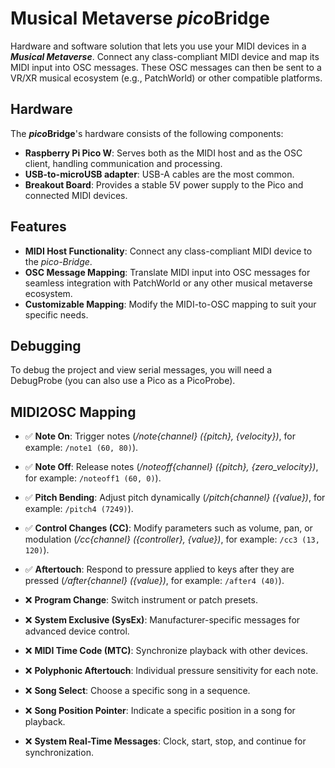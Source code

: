 # Musical Metaverse ***pico*Bridge**

Hardware and software solution that lets you use your MIDI devices in a _**Musical Metaverse**_. Connect any class-compliant MIDI device and map its MIDI input into OSC messages. 
These OSC messages can then be sent to a VR/XR musical ecosystem (e.g., PatchWorld) or other compatible platforms.

## Hardware
The ***pico*Bridge**'s hardware consists of the following components:

- **Raspberry Pi Pico W**: Serves both as the MIDI host and as the OSC client, handling communication and processing.
- **USB-to-microUSB adapter**: USB-A cables are the most common.
- **Breakout Board**: Provides a stable 5V power supply to the Pico and connected MIDI devices.

## Features

- **MIDI Host Functionality**: Connect any class-compliant MIDI device to the _pico-Bridge_.
- **OSC Message Mapping**: Translate MIDI input into OSC messages for seamless integration with PatchWorld or any other musical metaverse ecosystem.
- **Customizable Mapping**: Modify the MIDI-to-OSC mapping to suit your specific needs.

## Debugging
To debug the project and view serial messages, you will need a DebugProbe (you can also use a Pico as a PicoProbe).


## MIDI2OSC Mapping

- ✅ **Note On**: Trigger notes (_/note{channel} ({pitch}, {velocity})_, for example: `/note1 (60, 80)`).
- ✅ **Note Off**: Release notes (_/noteoff{channel} ({pitch}, {zero_velocity})_, for example: `/noteoff1 (60, 0)`).
- ✅ **Pitch Bending**: Adjust pitch dynamically (_/pitch{channel} ({value})_, for example: `/pitch4 (7249)`).
- ✅ **Control Changes (CC)**: Modify parameters such as volume, pan, or modulation (_/cc{channel} ({controller}, {value})_, for example: `/cc3 (13, 120)`).
- ✅ **Aftertouch**: Respond to pressure applied to keys after they are pressed (_/after{channel} ({value})_, for example: `/after4 (40)`).

- ❌ **Program Change**: Switch instrument or patch presets.
- ❌ **System Exclusive (SysEx)**: Manufacturer-specific messages for advanced device control.
- ❌ **MIDI Time Code (MTC)**: Synchronize playback with other devices.
- ❌ **Polyphonic Aftertouch**: Individual pressure sensitivity for each note.
- ❌ **Song Select**: Choose a specific song in a sequence.
- ❌ **Song Position Pointer**: Indicate a specific position in a song for playback.
- ❌ **System Real-Time Messages**: Clock, start, stop, and continue for synchronization.
